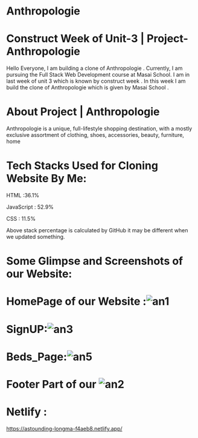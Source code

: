 # Anthropologie

# Construct Week of Unit-3 | Project-Anthropologie


Hello Everyone, I am building a clone of Anthropologie
. Currently, I am pursuing the Full Stack Web Development course at Masai School. I am in last week of unit 3 which is known by construct week . In this week I am build the clone of Anthropologie
 which is given by Masai School .

# About Project | Anthropologie


Anthropologie is a unique, full-lifestyle shopping destination, with a mostly exclusive assortment of clothing, shoes, accessories, beauty, furniture, home
# Tech Stacks Used for Cloning Website By Me:
HTML :36.1%

JavaScript : 52.9%

CSS : 11.5%

Above stack percentage is calculated by GitHub it may be different when we updated something.

# Some Glimpse and Screenshots of our Website:

# HomePage of our Website :![an1](https://user-images.githubusercontent.com/101570475/199777102-0b664287-2a03-4e12-803c-7eb8a881db94.png)



# SignUP:![an3](https://user-images.githubusercontent.com/101570475/199777431-395d3056-4d93-4837-ac94-5ae6459b1f71.png)



# Beds_Page:![an5](https://user-images.githubusercontent.com/101570475/199777523-c0607106-9e20-4782-a24f-3a5b6c641d07.png)



# Footer Part of our ![an2](https://user-images.githubusercontent.com/101570475/199777232-eca9b430-cd15-4178-b2bf-29a4ed38e062.png)




 # Netlify :
https://astounding-longma-f4aeb8.netlify.app/

